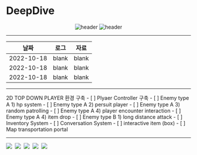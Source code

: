 # DeepDive

<div align="center">
  
![header](https://capsule-render.vercel.app/api?type=waving&height=250&color=89a5ea&text=Deep&Dive&fontColor=ffffff)
![header](https://capsule-render.vercel.app/api?type=rect&height=50&color=ebf3f5&text=UNITY&fontColor=000000&fontSize=20)

  ---
|날짜|로그|자료|
|---|---------|----|
|2022-10-18|blank|blank|
|2022-10-18|blank|blank|
|2022-10-18|blank|blank|
  ---
</div>
2D TOP DOWN PLAYER 환경 구축
- [ ] Plyaer Controller 구축
- [ ] Enemy type A 1) hp system
- [ ] Enemy type A 2) persuit player
- [ ] Enemy type A 3) random patrolling
- [ ] Enemy type A 4) player encounter interaction
- [ ] Enemy type A 4) item drop 
- [ ] Enemy type B 1) long distance attack
- [ ] Inventory System
- [ ] Conversation System
- [ ] interactive item (box)
- [ ] Map transportation portal

---
<p align = "left">
<img src="https://img.shields.io/badge/Unity-000000?style=flat-square&logo=Unity&logoColor=white"/></a>&nbsp
<img src="https://img.shields.io/badge/C Sharp-239120?style=flat-square&logo=C Sharp&logoColor=white"/></a>&nbsp
<img src="https://img.shields.io/badge/Aseprite-7D929E?style=flat-square&logo=Aseprite&logoColor=white"/></a>&nbsp
<img src="https://img.shields.io/badge/Visual Studio Code-007ACC?style=flat-square&logo=Visual Studio Code&logoColor=white"/></a>&nbsp
<img src="https://img.shields.io/badge/Visual-Studio-5C2D91?style=flat-square&logo=Visual-Studio&logoColor=white"/></a>&nbsp<br>
</p>
